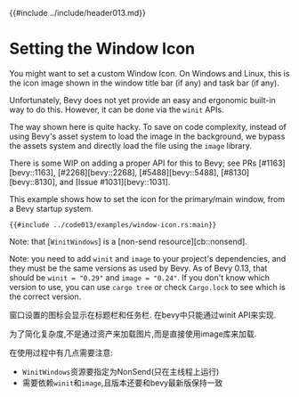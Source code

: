 {{#include ../include/header013.md}}

# Setting the Window Icon

You might want to set a custom Window Icon. On Windows and Linux, this is
the icon image shown in the window title bar (if any) and task bar (if any).

Unfortunately, Bevy does not yet provide an easy and ergonomic built-in way
to do this. However, it can be done via the `winit` APIs.

The way shown here is quite hacky. To save on code complexity, instead of
using Bevy's asset system to load the image in the background, we bypass
the assets system and directly load the file using the `image` library.

There is some WIP on adding a proper API for this to Bevy; see PRs
[#1163][bevy::1163], [#2268][bevy::2268], [#5488][bevy::5488],
[#8130][bevy::8130], and [Issue #1031][bevy::1031].

This example shows how to set the icon for the primary/main window, from
a Bevy startup system.

```rust,no_run,noplayground
{{#include ../code013/examples/window-icon.rs:main}}
```

Note: that [`WinitWindows`] is a [non-send resource][cb::nonsend].

Note: you need to add `winit` and `image` to your project's dependencies,
and they must be the same versions as used by Bevy. As of Bevy 0.13, that
should be `winit = "0.29"` and `image = "0.24"`. If you don't know which
version to use, you can use `cargo tree` or check `Cargo.lock` to see which
is the correct version.

窗口设置的图标会显示在标题栏和任务栏.
在bevy中只能通过winit API来实现.

为了简化复杂度,不是通过资产来加载图片,而是直接使用image库来加载.

在使用过程中有几点需要注意:
 - `WinitWindows`资源要指定为NonSend(只在主线程上运行)
 - 需要依赖`winit`和`image`,且版本还要和bevy最新版保持一致
